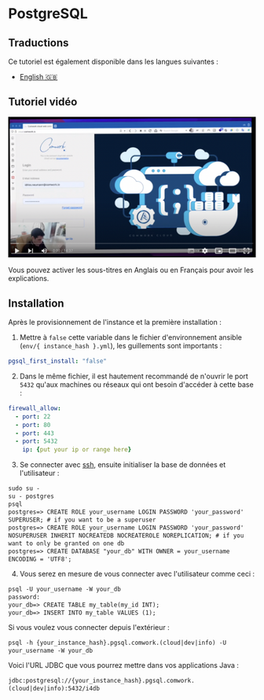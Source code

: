 # PostgreSQL

## Traductions

Ce tutoriel est également disponible dans les langues suivantes :
* [English 🇬🇧](../../../../tutorials/dbaas/postgresql.md)

## Tutoriel vidéo

[![demo_dbaas](../../../../img/demo_dbaas.png)](https://youtu.be/RWWt9sYTcEM)

Vous pouvez activer les sous-titres en Anglais ou en Français pour avoir les explications.

## Installation

Après le provisionnement de l'instance et la première installation :

1. Mettre à `false` cette variable dans le fichier d'environnement ansible (`env/{ instance_hash }.yml`), les guillements sont importants :

```yaml
pgsql_first_install: "false"
```

2. Dans le même fichier, il est hautement recommandé de n'ouvrir le port `5432` qu'aux machines ou réseaux qui ont besoin d'accéder à cette base :

```yaml
firewall_allow:
  - port: 22
  - port: 80
  - port: 443
  - port: 5432
    ip: {put your ip or range here}
```

3. Se connecter avec [ssh](../ssh.md), ensuite initialiser la base de données et l'utilisateur :

```shell
sudo su -
su - postgres
psql
postgres=> CREATE ROLE your_username LOGIN PASSWORD 'your_password' SUPERUSER; # if you want to be a superuser
postgres=> CREATE ROLE your_username LOGIN PASSWORD 'your_password' NOSUPERUSER INHERIT NOCREATEDB NOCREATEROLE NOREPLICATION; # if you want to only be granted on one db
postgres=> CREATE DATABASE "your_db" WITH OWNER = your_username ENCODING = 'UTF8';
```

4. Vous serez en mesure de vous connecter avec l'utilisateur comme ceci :

```shell
psql -U your_username -W your_db
password:
your_db=> CREATE TABLE my_table(my_id INT);
your_db=> INSERT INTO my_table VALUES (1);
```

Si vous voulez vous connecter depuis l'extérieur :

```shell
psql -h {your_instance_hash}.pgsql.comwork.(cloud|dev|info) -U your_username -W your_db
```

Voici l'URL JDBC que vous pourrez mettre dans vos applications Java :

```shell
jdbc:postgresql://{your_instance_hash}.pgsql.comwork.(cloud|dev|info):5432/i4db
```
